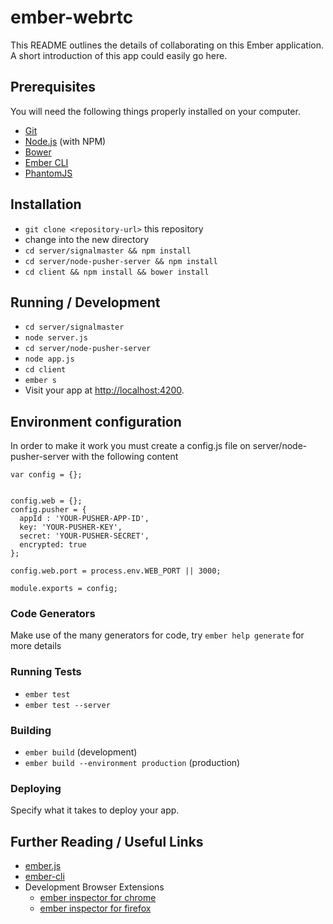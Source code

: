 # ember-webrtc

This README outlines the details of collaborating on this Ember application.
A short introduction of this app could easily go here.

## Prerequisites

You will need the following things properly installed on your computer.

* [Git](http://git-scm.com/)
* [Node.js](http://nodejs.org/) (with NPM)
* [Bower](http://bower.io/)
* [Ember CLI](http://www.ember-cli.com/)
* [PhantomJS](http://phantomjs.org/)

## Installation

* `git clone <repository-url>` this repository
* change into the new directory
* `cd server/signalmaster && npm install`
* `cd server/node-pusher-server && npm install`
* `cd client && npm install && bower install`

## Running / Development

* `cd server/signalmaster`
* `node server.js`
* `cd server/node-pusher-server`
* `node app.js`
* `cd client`
* `ember s`
* Visit your app at [http://localhost:4200](http://localhost:4200).

## Environment configuration

In order to make it work you must create a config.js file on server/node-pusher-server
with the following content

```
var config = {};


config.web = {};
config.pusher = {
  appId : 'YOUR-PUSHER-APP-ID',
  key: 'YOUR-PUSHER-KEY',
  secret: 'YOUR-PUSHER-SECRET',
  encrypted: true
};

config.web.port = process.env.WEB_PORT || 3000;

module.exports = config;
```

### Code Generators

Make use of the many generators for code, try `ember help generate` for more details

### Running Tests

* `ember test`
* `ember test --server`

### Building

* `ember build` (development)
* `ember build --environment production` (production)

### Deploying

Specify what it takes to deploy your app.

## Further Reading / Useful Links

* [ember.js](http://emberjs.com/)
* [ember-cli](http://www.ember-cli.com/)
* Development Browser Extensions
  * [ember inspector for chrome](https://chrome.google.com/webstore/detail/ember-inspector/bmdblncegkenkacieihfhpjfppoconhi)
  * [ember inspector for firefox](https://addons.mozilla.org/en-US/firefox/addon/ember-inspector/)
